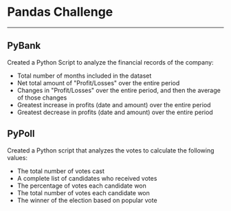 # Pandas Challenge
---
## PyBank
Created a Python Script to analyze the financial records of the company: 
- Total number of months included in the dataset
- Net total amount of "Profit/Losses" over the entire period
- Changes in "Profit/Losses" over the entire period, and then the average of those changes
- Greatest increase in profits (date and amount) over the entire period
- Greatest decrease in profits (date and amount) over the entire period

## PyPoll
Created a Python script that analyzes the votes to calculate the following values:
- The total number of votes cast
- A complete list of candidates who received votes
- The percentage of votes each candidate won
- The total number of votes each candidate won
- The winner of the election based on popular vote
